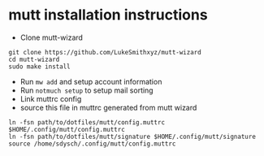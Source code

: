 # mutt installation instructions

* Clone mutt-wizard
```
git clone https://github.com/LukeSmithxyz/mutt-wizard
cd mutt-wizard
sudo make install
```

* Run `mw add` and setup account information
* Run `notmuch setup` to setup mail sorting
* Link muttrc config
* source this file in muttrc generated from mutt wizard

```
ln -fsn path/to/dotfiles/mutt/config.muttrc $HOME/.config/mutt/config.muttrc
ln -fsn path/to/dotfiles/mutt/signature $HOME/.config/mutt/signature
source /home/sdysch/.config/mutt/config.muttrc
```
